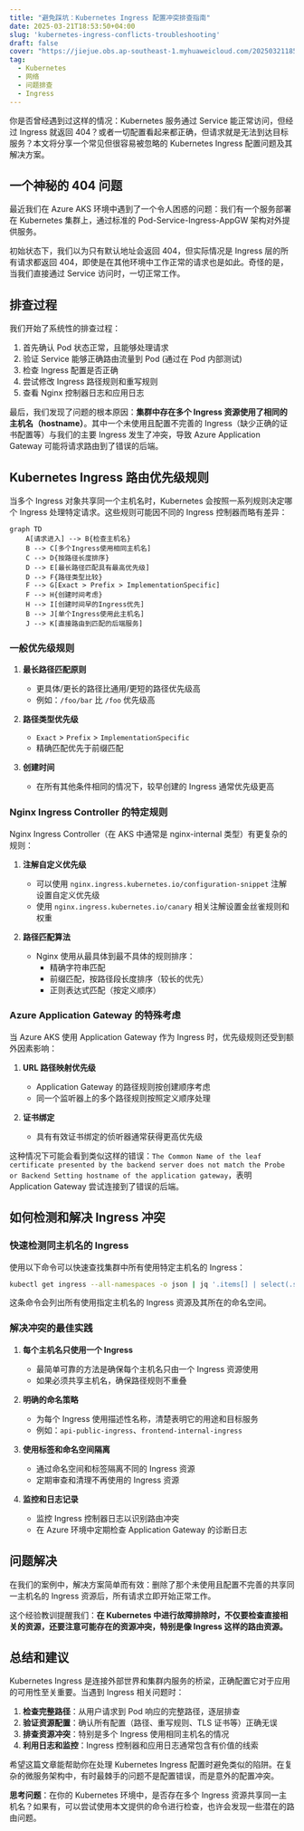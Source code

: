 ```yaml
---
title: "避免踩坑：Kubernetes Ingress 配置冲突排查指南"
date: 2025-03-21T18:53:50+04:00
slug: 'kubernetes-ingress-conflicts-troubleshooting'
draft: false
cover: "https://jiejue.obs.ap-southeast-1.myhuaweicloud.com/20250321185459888.webp"
tag:
  - Kubernetes
  - 网络
  - 问题排查
  - Ingress
---
```


你是否曾经遇到过这样的情况：Kubernetes 服务通过 Service 能正常访问，但经过 Ingress 就返回 404？或者一切配置看起来都正确，但请求就是无法到达目标服务？本文将分享一个常见但很容易被忽略的 Kubernetes Ingress 配置问题及其解决方案。

<!--more-->

## 一个神秘的 404 问题

最近我们在 Azure AKS 环境中遇到了一个令人困惑的问题：我们有一个服务部署在 Kubernetes 集群上，通过标准的 Pod-Service-Ingress-AppGW 架构对外提供服务。

初始状态下，我们以为只有默认地址会返回 404，但实际情况是 Ingress 层的所有请求都返回 404，即使是在其他环境中工作正常的请求也是如此。奇怪的是，当我们直接通过 Service 访问时，一切正常工作。

## 排查过程

我们开始了系统性的排查过程：

1. 首先确认 Pod 状态正常，且能够处理请求
2. 验证 Service 能够正确路由流量到 Pod (通过在 Pod 内部测试)
3. 检查 Ingress 配置是否正确
4. 尝试修改 Ingress 路径规则和重写规则
5. 查看 Nginx 控制器日志和应用日志

最后，我们发现了问题的根本原因：**集群中存在多个 Ingress 资源使用了相同的主机名（hostname）**。其中一个未使用且配置不完善的 Ingress（缺少正确的证书配置等）与我们的主要 Ingress 发生了冲突，导致 Azure Application Gateway 可能将请求路由到了错误的后端。

## Kubernetes Ingress 路由优先级规则

当多个 Ingress 对象共享同一个主机名时，Kubernetes 会按照一系列规则决定哪个 Ingress 处理特定请求。这些规则可能因不同的 Ingress 控制器而略有差异：

```mermaid
graph TD
    A[请求进入] --> B{检查主机名}
    B --> C[多个Ingress使用相同主机名]
    C --> D{按路径长度排序}
    D --> E[最长路径匹配具有最高优先级]
    D --> F{路径类型比较}
    F --> G[Exact > Prefix > ImplementationSpecific]
    F --> H{创建时间考虑}
    H --> I[创建时间早的Ingress优先]
    B --> J[单个Ingress使用此主机名]
    J --> K[直接路由到匹配的后端服务]
```

### 一般优先级规则

1. **最长路径匹配原则**
   - 更具体/更长的路径比通用/更短的路径优先级高
   - 例如：`/foo/bar` 比 `/foo` 优先级高

2. **路径类型优先级**
   - `Exact` > `Prefix` > `ImplementationSpecific`
   - 精确匹配优先于前缀匹配

3. **创建时间**
   - 在所有其他条件相同的情况下，较早创建的 Ingress 通常优先级更高

### Nginx Ingress Controller 的特定规则

Nginx Ingress Controller（在 AKS 中通常是 nginx-internal 类型）有更复杂的规则：

1. **注解自定义优先级**
   - 可以使用 `nginx.ingress.kubernetes.io/configuration-snippet` 注解设置自定义优先级
   - 使用 `nginx.ingress.kubernetes.io/canary` 相关注解设置金丝雀规则和权重

2. **路径匹配算法**
   - Nginx 使用从最具体到最不具体的规则排序：
     - 精确字符串匹配
     - 前缀匹配，按路径段长度排序（较长的优先）
     - 正则表达式匹配（按定义顺序）

### Azure Application Gateway 的特殊考虑

当 Azure AKS 使用 Application Gateway 作为 Ingress 时，优先级规则还受到额外因素影响：

1. **URL 路径映射优先级**
   - Application Gateway 的路径规则按创建顺序考虑
   - 同一个监听器上的多个路径规则按照定义顺序处理

2. **证书绑定**
   - 具有有效证书绑定的侦听器通常获得更高优先级

这种情况下可能会看到类似这样的错误：`The Common Name of the leaf certificate presented by the backend server does not match the Probe or Backend Setting hostname of the application gateway`，表明 Application Gateway 尝试连接到了错误的后端。

## 如何检测和解决 Ingress 冲突

### 快速检测同主机名的 Ingress

使用以下命令可以快速查找集群中所有使用特定主机名的 Ingress：

```bash
kubectl get ingress --all-namespaces -o json | jq '.items[] | select(.spec.rules[].host=="your-hostname.example.com") | .metadata.name + " in namespace " + .metadata.namespace'
```

这条命令会列出所有使用指定主机名的 Ingress 资源及其所在的命名空间。

### 解决冲突的最佳实践

1. **每个主机名只使用一个 Ingress**
   - 最简单可靠的方法是确保每个主机名只由一个 Ingress 资源使用
   - 如果必须共享主机名，确保路径规则不重叠

2. **明确的命名策略**
   - 为每个 Ingress 使用描述性名称，清楚表明它的用途和目标服务
   - 例如：`api-public-ingress`、`frontend-internal-ingress`

3. **使用标签和命名空间隔离**
   - 通过命名空间和标签隔离不同的 Ingress 资源
   - 定期审查和清理不再使用的 Ingress 资源

4. **监控和日志记录**
   - 监控 Ingress 控制器日志以识别路由冲突
   - 在 Azure 环境中定期检查 Application Gateway 的诊断日志

## 问题解决

在我们的案例中，解决方案简单而有效：删除了那个未使用且配置不完善的共享同一主机名的 Ingress 资源后，所有请求立即开始正常工作。

这个经验教训提醒我们：**在 Kubernetes 中进行故障排除时，不仅要检查直接相关的资源，还要注意可能存在的资源冲突，特别是像 Ingress 这样的路由资源。**

## 总结和建议

Kubernetes Ingress 是连接外部世界和集群内服务的桥梁，正确配置它对于应用的可用性至关重要。当遇到 Ingress 相关问题时：

1. **检查完整路径**：从用户请求到 Pod 响应的完整路径，逐层排查
2. **验证资源配置**：确认所有配置（路径、重写规则、TLS 证书等）正确无误
3. **排查资源冲突**：特别是多个 Ingress 使用相同主机名的情况
4. **利用日志和监控**：Ingress 控制器和应用日志通常包含有价值的线索

希望这篇文章能帮助你在处理 Kubernetes Ingress 配置时避免类似的陷阱。在复杂的微服务架构中，有时最棘手的问题不是配置错误，而是意外的配置冲突。

**思考问题**：在你的 Kubernetes 环境中，是否存在多个 Ingress 资源共享同一主机名？如果有，可以尝试使用本文提供的命令进行检查，也许会发现一些潜在的路由问题。
